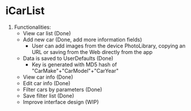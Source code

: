 # iCarList

1. Functionalities:
    * View car list (Done)
    * Add new car (Done, add more information fields)
        * User can add images from the device PhotoLibrary, copying an URL or saving from the Web directly from the app
    * Data is saved to UserDefaults (Done)
        * Key is generated with MD5 hash of "CarMake"+"CarModel"+"CarYear"
    * View car info (Done)
    * Edit car info (Done)
    * Filter cars by parameters (Done)
    * Save filter list (Done)
    * Improve interface design (WIP)
